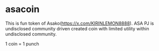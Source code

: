 # asacoin
This is fun token of Asako(https://x.com/KIRINLEMON8888).
ASA PJ is undisclosed community driven created coin with limited utility within undisclosed community.

1 coin = 1 punch
